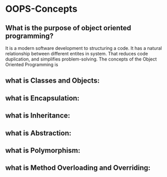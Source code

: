 # OOPS-Concepts

## What is the purpose of object oriented programming?
   It is a modern software development to structuring a code. It has a natural relationship between different entites in system. That reduces code duplication, and simplifies problem-solving.
The concepts of the Object Oriented Programming is 

## what is Classes and Objects:

## what is Encapsulation:

## what is Inheritance:

## what is Abstraction:

## what is Polymorphism:

## what is Method Overloading and Overriding:
